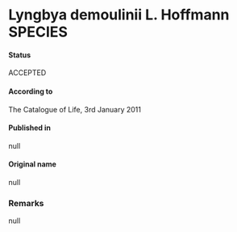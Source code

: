 # Lyngbya demoulinii L. Hoffmann SPECIES

#### Status
ACCEPTED

#### According to
The Catalogue of Life, 3rd January 2011

#### Published in
null

#### Original name
null

### Remarks
null